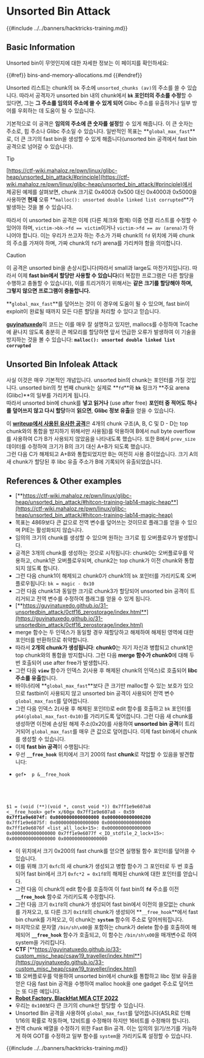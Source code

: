 # Unsorted Bin Attack

{{#include ../../banners/hacktricks-training.md}}

## Basic Information

Unsorted bin이 무엇인지에 대한 자세한 정보는 이 페이지를 확인하세요:


{{#ref}}
bins-and-memory-allocations.md
{{#endref}}

Unsorted 리스트는 chunk의 `bk` 주소에 `unsorted_chunks (av)`의 주소를 쓸 수 있습니다. 따라서 공격자가 unsorted bin 내의 chunk에서 **`bk` 포인터의 주소를 수정**할 수 있다면, 그는 **그 주소를 임의의 주소에 쓸 수 있게 되어** Glibc 주소를 유출하거나 일부 방어를 우회하는 데 도움이 될 수 있습니다.

기본적으로 이 공격은 **임의의 주소에 큰 숫자를 설정**할 수 있게 해줍니다. 이 큰 숫자는 주소로, 힙 주소나 Glibc 주소일 수 있습니다. 일반적인 목표는 **`global_max_fast`**로, 더 큰 크기의 fast bin을 생성할 수 있게 해줍니다(unsorted bin 공격에서 fast bin 공격으로 넘어갈 수 있습니다).

> [!TIP]
> [https://ctf-wiki.mahaloz.re/pwn/linux/glibc-heap/unsorted_bin_attack/#principle](https://ctf-wiki.mahaloz.re/pwn/linux/glibc-heap/unsorted_bin_attack/#principle)에서 제공된 예제를 살펴보면, chunk 크기로 0x400과 0x500 대신 0x4000과 0x5000을 사용하면 **현재** 오류 **`malloc(): unsorted double linked list corrupted`**가 발생하는 것을 볼 수 있습니다.
>
> 따라서 이 unsorted bin 공격은 이제 (다른 체크와 함께) 이중 연결 리스트를 수정할 수 있어야 하며, `victim->bk->fd == victim`이거나 `victim->fd == av (arena)`가 아니어야 합니다. 이는 우리가 쓰고자 하는 주소가 가짜 chunk의 `fd` 위치에 가짜 chunk의 주소를 가져야 하며, 가짜 chunk의 `fd`가 arena를 가리켜야 함을 의미합니다.

> [!CAUTION]
> 이 공격은 unsorted bin을 손상시킵니다(따라서 small과 large도 마찬가지입니다). 따라서 이제 **fast bin에서 할당만 사용할 수 있습니다**(더 복잡한 프로그램은 다른 할당을 수행하고 충돌할 수 있습니다), 이를 트리거하기 위해서는 **같은 크기를 할당해야 하며, 그렇지 않으면 프로그램이 충돌합니다.**
>
> **`global_max_fast`**를 덮어쓰는 것이 이 경우에 도움이 될 수 있으며, fast bin이 exploit이 완료될 때까지 모든 다른 할당을 처리할 수 있다고 믿습니다.

[**guyinatuxedo**](https://guyinatuxedo.github.io/31-unsortedbin_attack/unsorted_explanation/index.html)의 코드는 이를 매우 잘 설명하고 있지만, mallocs를 수정하여 Tcache에 끝나지 않도록 충분히 큰 메모리를 할당하면 앞서 언급한 오류가 발생하여 이 기술을 방지하는 것을 볼 수 있습니다: **`malloc(): unsorted double linked list corrupted`**

## Unsorted Bin Infoleak Attack

사실 이것은 매우 기본적인 개념입니다. unsorted bin의 chunk는 포인터를 가질 것입니다. unsorted bin의 첫 번째 chunk는 실제로 **`fd`**와 **`bk`** 링크가 **주요 arena (Glibc)**의 일부를 가리키게 됩니다.\
따라서 unsorted bin에 chunk를 **넣고 읽거나** (use after free) **포인터 중 적어도 하나를 덮어쓰지 않고 다시 할당**하여 **읽으면**, **Glibc 정보 유출**을 얻을 수 있습니다.

이 [**writeup에서 사용된 유사한 공격**](https://guyinatuxedo.github.io/33-custom_misc_heap/csaw18_alienVSsamurai/index.html)은 4개의 chunk 구조(A, B, C 및 D - D는 top chunk와의 통합을 방지하기 위해서만 사용됨)를 악용하여 B에서 null byte overflow를 사용하여 C가 B가 사용되지 않았음을 나타내도록 했습니다. 또한 B에서 `prev_size` 데이터를 수정하여 크기가 B의 크기 대신 A+B가 되도록 했습니다.\
그런 다음 C가 해제되고 A+B와 통합되었지만 B는 여전히 사용 중이었습니다. 크기 A의 새 chunk가 할당된 후 libc 유출 주소가 B에 기록되어 유출되었습니다.

## References & Other examples

- [**https://ctf-wiki.mahaloz.re/pwn/linux/glibc-heap/unsorted_bin_attack/#hitcon-training-lab14-magic-heap**](https://ctf-wiki.mahaloz.re/pwn/linux/glibc-heap/unsorted_bin_attack/#hitcon-training-lab14-magic-heap)
- 목표는 4869보다 큰 값으로 전역 변수를 덮어쓰는 것이므로 플래그를 얻을 수 있으며 PIE는 활성화되지 않습니다.
- 임의의 크기의 chunk를 생성할 수 있으며 원하는 크기로 힙 오버플로우가 발생합니다.
- 공격은 3개의 chunk를 생성하는 것으로 시작됩니다: chunk0는 오버플로우를 악용하고, chunk1은 오버플로우되며, chunk2는 top chunk가 이전 chunk와 통합되지 않도록 합니다.
- 그런 다음 chunk1이 해제되고 chunk0가 chunk1의 `bk` 포인터를 가리키도록 오버플로우됩니다: `bk = magic - 0x10`
- 그런 다음 chunk1과 동일한 크기로 chunk3가 할당되어 unsorted bin 공격이 트리거되고 전역 변수를 수정하여 플래그를 얻을 수 있게 됩니다.
- [**https://guyinatuxedo.github.io/31-unsortedbin_attack/0ctf16_zerostorage/index.html**](https://guyinatuxedo.github.io/31-unsortedbin_attack/0ctf16_zerostorage/index.html)
- merge 함수는 두 인덱스가 동일할 경우 재할당하고 해제하여 해제된 영역에 대한 포인터를 반환하므로 취약합니다.
- 따라서 **2개의 chunk가 생성됩니다**: **chunk0**는 자기 자신과 병합되고 chunk1은 top chunk와의 통합을 방지합니다. 그런 다음 **merge 함수가 chunk0**에 대해 두 번 호출되어 use after free가 발생합니다.
- 그런 다음 **`view`** 함수가 인덱스 2(사용 후 해제된 chunk의 인덱스)로 호출되어 **libc 주소를 유출**합니다.
- 바이너리에 **`global_max_fast`**보다 큰 크기만 malloc할 수 있는 보호가 있으므로 fastbin이 사용되지 않고 unsorted bin 공격이 사용되어 전역 변수 `global_max_fast`를 덮어씁니다.
- 그런 다음 인덱스 2(사용 후 해제된 포인터)로 edit 함수를 호출하고 `bk` 포인터를 `p64(global_max_fast-0x10)`를 가리키도록 덮어씁니다. 그런 다음 새 chunk를 생성하면 이전에 손상된 해제 주소(0x20)를 사용하여 **unsorted bin 공격**이 트리거되어 `global_max_fast`를 매우 큰 값으로 덮어씁니다. 이제 fast bin에서 chunk를 생성할 수 있습니다.
- 이제 **fast bin 공격**이 수행됩니다:
- 우선 **`__free_hook`** 위치에서 크기 200의 fast **chunk**로 작업할 수 있음을 발견합니다:
- <pre class="language-c"><code class="lang-c">gef➤  p &__free_hook
$1 = (void (**)(void *, const void *)) 0x7ff1e9e607a8 <__free_hook>
gef➤  x/60gx 0x7ff1e9e607a8 - 0x59
<strong>0x7ff1e9e6074f: 0x0000000000000000      0x0000000000000200
</strong>0x7ff1e9e6075f: 0x0000000000000000      0x0000000000000000
0x7ff1e9e6076f <list_all_lock+15>:      0x0000000000000000      0x0000000000000000
0x7ff1e9e6077f <_IO_stdfile_2_lock+15>: 0x0000000000000000      0x0000000000000000
</code></pre>
- 이 위치에서 크기 0x200의 fast chunk를 얻으면 실행될 함수 포인터를 덮어쓸 수 있습니다.
- 이를 위해 크기 `0xfc`의 새 chunk가 생성되고 병합 함수가 그 포인터로 두 번 호출되어 fast bin에서 크기 `0xfc*2 = 0x1f8`의 해제된 chunk에 대한 포인터를 얻습니다.
- 그런 다음 이 chunk의 edit 함수를 호출하여 이 fast bin의 **`fd`** 주소를 이전 **`__free_hook`** 함수로 가리키도록 수정합니다.
- 그런 다음 크기 `0x1f8`의 chunk가 생성되어 fast bin에서 이전의 쓸모없는 chunk를 가져오고, 또 다른 크기 `0x1f8`의 chunk가 생성되어 **`__free_hook`**에서 fast bin chunk를 가져오고, 이 chunk는 **`system`** 함수의 주소로 덮어씌워집니다.
- 마지막으로 문자열 `/bin/sh\x00`을 포함하는 chunk가 delete 함수를 호출하여 해제되어 **`__free_hook`** 함수가 호출되고, 이 함수는 `/bin/sh\x00`을 매개변수로 하여 system을 가리킵니다.
- **CTF** [**https://guyinatuxedo.github.io/33-custom_misc_heap/csaw19_traveller/index.html**](https://guyinatuxedo.github.io/33-custom_misc_heap/csaw19_traveller/index.html)
- 1B 오버플로우를 악용하여 unsorted bin에서 chunk를 통합하고 libc 정보 유출을 얻은 다음 fast bin 공격을 수행하여 malloc hook을 one gadget 주소로 덮어쓰는 또 다른 예입니다.
- [**Robot Factory. BlackHat MEA CTF 2022**](https://7rocky.github.io/en/ctf/other/blackhat-ctf/robot-factory/)
- 우리는 `0x100`보다 큰 크기의 chunk만 할당할 수 있습니다.
- Unsorted Bin 공격을 사용하여 `global_max_fast`를 덮어씁니다(ASLR로 인해 1/16의 확률로 작동하며, 12비트를 수정해야 하지만 16비트를 수정해야 합니다).
- 전역 chunk 배열을 수정하기 위한 Fast Bin 공격. 이는 임의의 읽기/쓰기를 가능하게 하여 GOT를 수정하고 일부 함수를 `system`을 가리키도록 설정할 수 있습니다.

{{#include ../../banners/hacktricks-training.md}}
